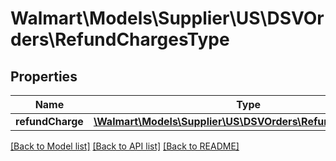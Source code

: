 # Walmart\Models\Supplier\US\DSVOrders\RefundChargesType

## Properties

Name | Type | Description | Notes
------------ | ------------- | ------------- | -------------
**refundCharge** | [**\Walmart\Models\Supplier\US\DSVOrders\RefundChargeType[]**](RefundChargeType.md) |  | [optional]


[[Back to Model list]](./) [[Back to API list]](../../../../../README.md#supported-apis) [[Back to README]](../../../../../README.md)
